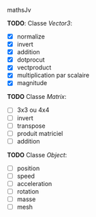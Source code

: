 mathsJv

**TODO**: Classe *Vector3*:
- [X] normalize
- [X] invert
- [X] addition
- [X] dotprocut
- [X] vectproduct
- [X] multiplication par scalaire
- [X] magnitude

**TODO** Classe *Matrix*:
- [ ] 3x3 ou 4x4
- [ ] invert
- [ ] transpose
- [ ] produit matriciel
- [ ] addition

**TODO** Classe *Object*:
- [ ] position
- [ ] speed
- [ ] acceleration
- [ ] rotation
- [ ] masse
- [ ] mesh
